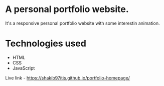 # A personal portfolio website.
It's a responsive personal portfolio website with some interestin animation.

# Technologies used
- HTML
- CSS
- JavaScript


Live link - https://shakib97itis.github.io/portfolio-homepage/

